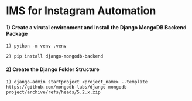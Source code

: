 # IMS for Instagram Automation

#### 1) Create a virutal environment and Install the Django MongoDB Backend Package

```
1) python -m venv .venv
```

```
2) pip install django-mongodb-backend
```

#### 2) Create the Django Folder Structure 

```
1) django-admin startproject <project_name> --template https://github.com/mongodb-labs/django-mongodb-project/archive/refs/heads/5.2.x.zip
```

